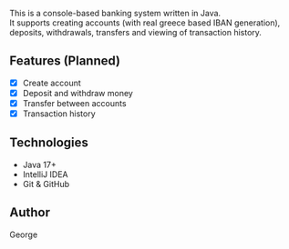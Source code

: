 This is a console-based banking system written in Java.  
It supports creating accounts (with real greece based IBAN generation), deposits, withdrawals, transfers and
viewing of transaction history.

## Features (Planned)
- [x] Create account
- [x] Deposit and withdraw money
- [x] Transfer between accounts
- [x] Transaction history

## Technologies
- Java 17+
- IntelliJ IDEA
- Git & GitHub

## Author
George